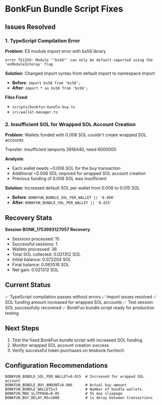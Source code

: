 # BonkFun Bundle Script Fixes

## Issues Resolved

### 1. TypeScript Compilation Error

**Problem**: ES module import error with bs58 library

```text
error TS1259: Module '"bs58"' can only be default-imported using the 'esModuleInterop' flag
```

**Solution**: Changed import syntax from default import to namespace import

- **Before**: `import bs58 from 'bs58';`
- **After**: `import * as bs58 from 'bs58';`

**Files Fixed**:

- `scripts/bonkfun-bundle-buy.ts`
- `src/wallet-manager.ts`

### 2. Insufficient SOL for Wrapped SOL Account Creation

**Problem**: Wallets funded with 0.008 SOL couldn't create wrapped SOL accounts

Transfer: insufficient lamports 3916440, need 6000000

**Analysis**:

- Each wallet needs ~0.006 SOL for the buy transaction
- Additional ~0.006 SOL required for wrapped SOL account creation
- Previous funding of 0.008 SOL was insufficient

**Solution**: Increased default SOL per wallet from 0.008 to 0.015 SOL

- **Before**: `BONKFUN_BUNDLE_SOL_PER_WALLET || '0.008'`
- **After**: `BONKFUN_BUNDLE_SOL_PER_WALLET || '0.015'`

## Recovery Stats

**Session BONK_1753993127057 Recovery**:

- Sessions processed: 15
- Successful sessions: 1  
- Wallets processed: 36
- Total SOL collected: 0.021312 SOL
- Initial balance: 0.072204 SOL
- Final balance: 0.093516 SOL
- Net gain: 0.021312 SOL

## Current Status

✅ TypeScript compilation passes without errors
✅ Import issues resolved
✅ SOL funding amount increased for wrapped SOL accounts
✅ Test session SOL successfully recovered
✅ BonkFun bundle script ready for production testing

## Next Steps

1. Test the fixed BonkFun bundle script with increased SOL funding
2. Monitor wrapped SOL account creation success
3. Verify successful token purchases on letsbonk.fun/tech

## Configuration Recommendations

```env
BONKFUN_BUNDLE_SOL_PER_WALLET=0.015  # Increased for wrapped SOL account
BONKFUN_BUNDLE_BUY_AMOUNT=0.006      # Actual buy amount
BONKFUN_BUNDLE_WALLETS=3             # Number of bundle wallets
BONKFUN_MAX_SLIPPAGE=0.05            # 5% max slippage
BONKFUN_BUY_DELAY_MS=1000            # 1s delay between transactions
```
